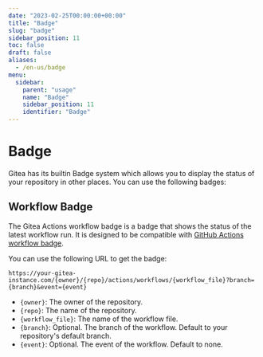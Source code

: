 ```yaml
---
date: "2023-02-25T00:00:00+00:00"
title: "Badge"
slug: "badge"
sidebar_position: 11
toc: false
draft: false
aliases:
  - /en-us/badge
menu:
  sidebar:
    parent: "usage"
    name: "Badge"
    sidebar_position: 11
    identifier: "Badge"
---
```


# Badge

Gitea has its builtin Badge system which allows you to display the status of your repository in other places. You can use the following badges:

## Workflow Badge

The Gitea Actions workflow badge is a badge that shows the status of the latest workflow run.
It is designed to be compatible with [GitHub Actions workflow badge](https://docs.github.com/en/actions/monitoring-and-troubleshooting-workflows/adding-a-workflow-status-badge).

You can use the following URL to get the badge:

```
https://your-gitea-instance.com/{owner}/{repo}/actions/workflows/{workflow_file}?branch={branch}&event={event}
```

- `{owner}`: The owner of the repository.
- `{repo}`: The name of the repository.
- `{workflow_file}`: The name of the workflow file.
- `{branch}`: Optional. The branch of the workflow. Default to your repository's default branch.
- `{event}`: Optional. The event of the workflow. Default to none.
